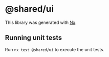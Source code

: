 # @shared/ui

This library was generated with [Nx](https://nx.dev).

## Running unit tests

Run `nx test @shared/ui` to execute the unit tests.
